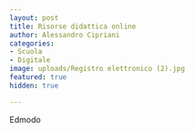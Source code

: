 ```yaml
---
layout: post
title: Risorse didattica online
author: Alessandro Cipriani
categories:
- Scuola
- Digitale
image: uploads/Registro elettronico (2).jpg
featured: true
hidden: true

---
```

Edmodo
